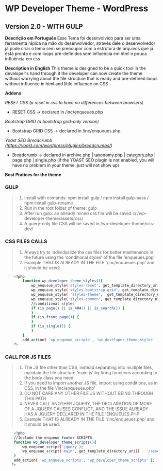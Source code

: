 # WP Developer Theme - WordPress #

## Version 2.0 - WITH GULP

<b>Descrição em Português</b>
Esse Tema foi desenvolvido para ser uma ferramenta rápida na mão do desenvolvedor, através dele o desenvolvedor já pode criar o tema sem se preocupar com a estrutura de arquivos que já está pronta e com loops pré-definidos sem influencia em html e pouca influência em css

<b>Description in English</b>
This theme is designed to be a quick tool in the developer's hand through it the developer can now create the theme without worrying about the file structure that is ready and pre-defined loops without influence in html and little influence on CSS


<b>Addons</b>

*RESET CSS (a reset in css to have no differences between browsers)*
- RESET CSS -> declared in /inc/enqueues.php

*Bootstrap GRID (a bootstrap grid-only version)*
- Bootstrap GRID CSS -> declared in /inc/enqueues.php

*Yoast SEO Breadcrumb (https://yoast.com/wordpress/plugins/breadcrumbs/)*
- Breadcrumb -> declared in archive.php | taxonomy.php | category.php | page.php | single.php
(if the YOAST SEO plugin is not enabled, you will have no problem in your theme, just will not show up)


<b>Best Pratices for the theme</b>

### GULP
> 1. Install with comands: npm install gulp / npm install gulp-sass / npm install gulp-rename
> 2. Run in the root folder of theme: gulp
> 3. After run gulp: an already mined css file will be saved in /wp-developer-theme/assets/css/
> 4. A query-only file CSS will be saved in /wp-developer-theme/css-dev/

### CSS FILES CALLS
> 1. Always try to individualize the css files for better maintenance in the future using the 'conditional styles' of the file 'enqueues.php'
> 2.  Example THAT IS ALREADY IN THE FILE '/inc/enqueues.php' and it should be used:
```sh
    <?php
        function wp_developer_theme_styles(){
            wp_enqueue_style('styles-reset', get_template_directory_uri() . '/assets/css/reset.min.css', '', '1.0');
            wp_enqueue_style('styles-bootstrap-grid', get_template_directory_uri() . '/assets/css/bootstrap-grid.min.css', '', '1.0');
            wp_enqueue_style( 'styles-theme',  get_template_directory_uri() . '/style.css', '','1.0');
            wp_enqueue_style('styles-common', get_template_directory_uri() . '/assets/css/style-common.min.css', '', '1.0.0');
            //conditional styles
            if (is_page() || is_404() || is_search()) {
            }
            if (is_front_page()) {
            }
            if (is_single()) {
            }
        }
        add_action( 'wp_enqueue_scripts', 'wp_developer_theme_styles' );
    ?>
```

### CALL FOR JS FILES
> 1. The JS file other than CSS, instead separating into multiple files, maintain the file structure 'main.js' by firing functions according to the body class you need
> 2. If you need to import another JS file, import using conditions, as in CSS, in the file '/inc/enqueues.php'
> 3. DO NOT CARE ANY OTHER FILE JS WITHOUT BEING THROUGH THIS PATH
> 4. NEVER CALL ANOTHER JQUERY, THE DECLARATION OF MORE OF A JQUERY CAUSES CONFLICT, AND THE ISSUE ALREADY HAS A JQUERY DECLARED IN THE FILE 'ENQUEUES.PHP'
> 5. Example THAT IS ALREADY IN THE FILE '/inc/enqueues.php' and it should be used:
```sh
    <?php
    //Include the enqueue footer SCRIPTS
    function wp_developer_theme_scripts(){
        wp_enqueue_script('jquery');
        wp_enqueue_script('main', get_template_directory_uri() . '/assets/js/main.js', '', '1.0',true);
    }
    add_action( 'wp_enqueue_scripts', 'wp_developer_theme_scripts' );
   ?>
```

